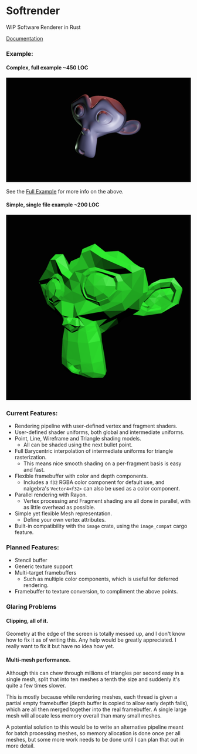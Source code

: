 Softrender
==========

WIP Software Renderer in Rust

[Documentation](https://docs.rs/softrender/)

### Example:

#### Complex, full example ~450 LOC
![Full Example](full_example/example.png)

See the [Full Example](/full_example/) for more info on the above.

#### Simple, single file example ~200 LOC
![Simple Example](examples/suzanne.png)

### Current Features:

* Rendering pipeline with user-defined vertex and fragment shaders.
* User-defined shader uniforms, both global and intermediate uniforms.
* Point, Line, Wireframe and Triangle shading models.
    * All can be shaded using the next bullet point.
* Full Barycentric interpolation of intermediate uniforms for triangle rasterization.
    * This means nice smooth shading on a per-fragment basis is easy and fast.
* Flexible framebuffer with color and depth components.
    * Includes a `f32` RGBA color component for default use, 
      and nalgebra's `Vector4<f32>` can also be used as a color component.
* Parallel rendering with Rayon.
    * Vertex processing and Fragment shading are all done in parallel, with as little overhead as possible.
* Simple yet flexible Mesh representation.
    * Define your own vertex attributes.
* Built-in compatibility with the `image` crate, using the `image_compat` cargo feature. 

### Planned Features:

* Stencil buffer
* Generic texture support
* Multi-target framebuffers
    * Such as multiple color components, which is useful for deferred rendering.
* Framebuffer to texture conversion, to compliment the above points.
    
### Glaring Problems

#### Clipping, all of it. 

Geometry at the edge of the screen is totally messed up, and I don't know how to fix it as of writing this. 
Any help would be greatly appreciated. I really want to fix it but have no idea how yet.
    
#### Multi-mesh performance.

Although this can chew through millions of triangles per second easy in a single mesh,
split that into ten meshes a tenth the size and suddenly it's quite a few times slower.

This is mostly because while rendering meshes, each thread is given a partial empty framebuffer 
(depth buffer is copied to allow early depth fails), which are all then merged together into the real framebuffer. 
A single large mesh will allocate less memory overall than many small meshes.

A potential solution to this would be to write an alternative pipeline meant for batch processing meshes,
so memory allocation is done once per all meshes, but some more work needs to be done until I can plan that out in more detail.